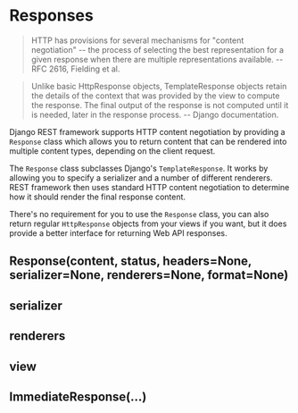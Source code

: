 Responses
=========

> HTTP has provisions for several mechanisms for "content negotiation" -- the process of selecting the best representation for a given response when there are multiple representations available. -- RFC 2616, Fielding et al.

> Unlike basic HttpResponse objects, TemplateResponse objects retain the details of the context that was provided by the view to compute the response. The final output of the response is not computed until it is needed, later in the response process. -- Django documentation.

Django REST framework supports HTTP content negotiation by providing a `Response` class which allows you to return content that can be rendered into multiple content types, depending on the client request.

The `Response` class subclasses Django's `TemplateResponse`.  It works by allowing you to specify a serializer and a number of different renderers.  REST framework then uses standard HTTP content negotiation to determine how it should render the final response content.

There's no requirement for you to use the `Response` class, you can also return regular `HttpResponse` objects from your views if you want, but it does provide a better interface for returning Web API responses.

Response(content, status, headers=None, serializer=None, renderers=None, format=None)
-------------------------------------------------------------------------------------

serializer
----------

renderers
---------

view
----

ImmediateResponse(...)
----------------------